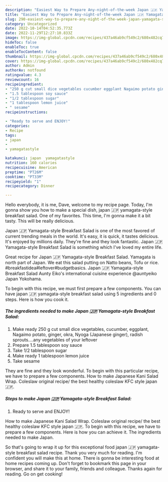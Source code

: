 ```yaml
---
description: "Easiest Way to Prepare Any-night-of-the-week Japan 🇯🇵 Yamagata-style Breakfast Salad"
title: "Easiest Way to Prepare Any-night-of-the-week Japan 🇯🇵 Yamagata-style Breakfast Salad"
slug: 290-easiest-way-to-prepare-any-night-of-the-week-japan-yamagata-style-breakfast-salad
category: Uncategorized
date: 2022-10-14T04:52:35.773Z
date: 2022-11-29T12:27:10.833Z
image: https://img-global.cpcdn.com/recipes/437a46ab9cf549c2/680x482cq70/japan-yamagata-style-breakfast-salad-recipe-main-photo.jpg
hideToc: false
enableToc: true
enableTocContent: false
thumbnail: https://img-global.cpcdn.com/recipes/437a46ab9cf549c2/680x482cq70/japan-yamagata-style-breakfast-salad-recipe-main-photo.jpg
cover: https://img-global.cpcdn.com/recipes/437a46ab9cf549c2/680x482cq70/japan-yamagata-style-breakfast-salad-recipe-main-photo.jpg
author: Admin
authorAv: notfound
ratingvalue: 4.3
reviewcount: 16
recipeingredient:
- "250 g cut small dice vegetables cucumber eggplant Nagaimo potato ginger okra Nyoga Japanese ginger radish sproutsany vegetables of your leftover"
- "1.5 tablespoon soy sauce"
- "1/2 tablespoon sugar"
- "1 tablespoon lemon juice"
- " sesame"
recipeinstructions:

- "Ready to serve and ENJOY!"
categories:
- Recipe
tags:
- japan
- 
- yamagatastyle

katakunci: japan  yamagatastyle 
nutrition: 160 calories
recipecuisine: American
preptime: "PT26M"
cooktime: "PT33M"
recipeyield: "1"
recipecategory: Dinner

---
```



Hello everybody, it is me, Dave, welcome to my recipe page. Today, I'm gonna show you how to make a special dish, japan 🇯🇵 yamagata-style breakfast salad. One of my favorites. This time, I'm gonna make it a bit tasty. This will be really delicious.

Japan 🇯🇵 Yamagata-style Breakfast Salad is one of the most favored of current trending meals in the world. It's easy, it is quick, it tastes delicious. It's enjoyed by millions daily. They're fine and they look fantastic. Japan 🇯🇵 Yamagata-style Breakfast Salad is something which I've loved my entire life.

Great recipe for Japan 🇯🇵 Yamagata-style Breakfast Salad. Yamagata is north part of Japan. We eat this salad putting on Natto beans, Tofu or rice. #breakfastidea#leftover#budgetbasics. Japan 🇯🇵 Yamagata-style Breakfast Salad Aunty Eiko&#39;s international cuisine experience @auntyeiko Japan Yokohama.


To begin with this recipe, we must first prepare a few components. You can have japan 🇯🇵 yamagata-style breakfast salad using 5 ingredients and 0 steps. Here is how you cook it.

<!--inarticleads1-->

##### The ingredients needed to make Japan 🇯🇵 Yamagata-style Breakfast Salad:

1. Make ready 250 g cut small dice vegetables, cucumber, eggplant, Nagaimo potato, ginger, okra, Nyoga (Japanese ginger), radish sprouts....any vegetables of your leftover
1. Prepare 1.5 tablespoon soy sauce
1. Take 1/2 tablespoon sugar
1. Make ready 1 tablespoon lemon juice
1. Take  sesame


They are fine and they look wonderful. To begin with this particular recipe, we have to prepare a few components. How to make Japanese Kani Salad Wrap. Coleslaw original recipe/ the best healthy coleslaw KFC style japan 🇯🇵. 

<!--inarticleads2-->

##### Steps to make Japan 🇯🇵 Yamagata-style Breakfast Salad:


1. Ready to serve and ENJOY!

How to make Japanese Kani Salad Wrap. Coleslaw original recipe/ the best healthy coleslaw KFC style japan 🇯🇵. To begin with this recipe, we have to prepare a few components. Here is how you can achieve it. The ingredients needed to make Japan. 

So that's going to wrap it up for this exceptional food japan 🇯🇵 yamagata-style breakfast salad recipe. Thank you very much for reading. I'm confident you will make this at home. There is gonna be interesting food at home recipes coming up. Don't forget to bookmark this page in your browser, and share it to your family, friends and colleague. Thanks again for reading. Go on get cooking!
